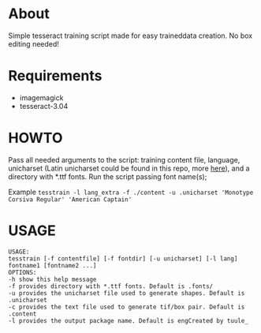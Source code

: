 # About
Simple tesseract training script made for easy traineddata creation.
No box editing needed!

# Requirements
- imagemagick
- tesseract-3.04

# HOWTO
Pass all needed arguments to the script: training content file, language, unicharset (Latin unicharset could be found in this repo, more 
[here](https://github.com/tesseract-ocr/langdata)), and a directory with *.ttf fonts.
Run the script passing font name(s);

Example `tesstrain -l lang_extra -f ./content -u .unicharset 'Monotype Corsiva Regular' 'American Captain'`

# USAGE
`USAGE:                                                                                                                                                        
       tesstrain [-f contentfile] [-f fontdir] [-u unicharset] [-l lang] fontname1 [fontname2 ...]                                                               
OPTIONS:                                                                                                                                                      
      -h show this help message                                                                                                                               
      -f provides directory with *.ttf fonts. Default is .fonts/                                                                                              
      -u provides the unicharset file used to generate shapes. Default is .unicharset                                                                         
      -c provides the text file used to generate tif/box pair. Default is .content                                                                            
      -l provides the output package name. Default is engCreated by tuule_`
